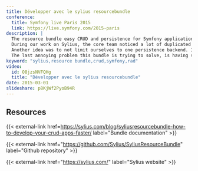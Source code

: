 ```yaml
---
title: Développer avec le sylius resourcebundle
conference:
  title: Symfony live Paris 2015
  link: https://live.symfony.com/2015-paris
description: |
  The resource bundle easy CRUD and persistence for Symfony applications.
  During our work on Sylius, the core team noticed a lot of duplicated code across all controllers. The core team started looking for good solution of the problem. The core team is not big fans of administration generators (they're cool, but not for our usecase!) - the core team wanted something simpler and more flexible.
  Another idea was to not limit ourselves to one persistence backend. Initial implementation included custom manager classes, which was quite of overhead, so the core team decided to simply stick with Doctrine Common Persistence interfaces. If you are using Doctrine ORM or any of the ODM's, you're already familiar with those concepts. Resource bundle relies mainly on ObjectManager and ObjectRepository interfaces.
  The last annoying problem this bundle is trying to solve, is having separate "backend" and "frontend" controllers, or any other duplication for displaying the same resource, with different presentation (view). The core team also wanted an easy way to filter some resources from list, sort them or display by id, slug or any other criteria - without having to defining another super simple action for that purpose.
keyword: "sylius,resource bundle,crud,symfony,rad"
video:
  id: O8jzsNVFQHg
  title: "Développer avec le sylius resourcebundle"
date: 2015-03-01
slideshare: p8KjWf2PyoB94R
---
```


## Resources

{{< external-link href=https://sylius.com/blog/syliusresourcebundle-how-to-develop-your-crud-apps-faster/ label="Bundle documentation" >}}

{{< external-link href="https://github.com/Sylius/SyliusResourceBundle" label="Github repository" >}}

{{< external-link href="https://sylius.com/" label="Sylius website" >}}
